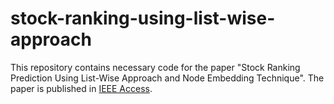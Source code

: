 # stock-ranking-using-list-wise-approach
This repository contains necessary code for the paper "Stock Ranking Prediction Using List-Wise Approach and Node Embedding Technique". The paper is published in [IEEE Access](https://ieeexplore.ieee.org/document/9461199).
